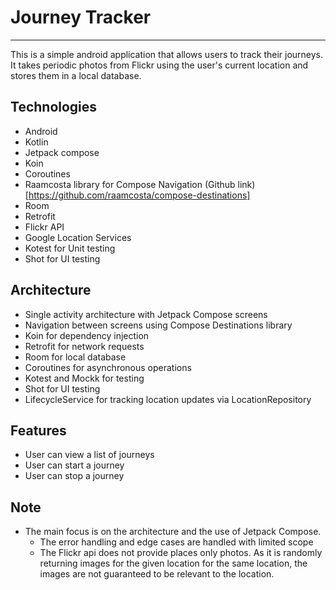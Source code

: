 # Journey Tracker
----------------
This is a simple android application that allows users to track their journeys. It takes periodic photos from Flickr using the user's current location and stores them in a local database.

## Technologies
- Android
- Kotlin
- Jetpack compose
- Koin
- Coroutines
- Raamcosta library for Compose Navigation (Github link)[https://github.com/raamcosta/compose-destinations]
- Room
- Retrofit
- Flickr API
- Google Location Services
- Kotest for Unit testing
- Shot for UI testing

## Architecture
 - Single activity architecture with Jetpack Compose screens
 - Navigation between screens using Compose Destinations library
 - Koin for dependency injection
 - Retrofit for network requests
 - Room for local database
 - Coroutines for asynchronous operations
 - Kotest and Mockk for testing
 - Shot for UI testing
 - LifecycleService for tracking location updates via LocationRepository

## Features
- User can view a list of journeys
- User can start a journey
- User can stop a journey

## Note
- The main focus is on the architecture and the use of Jetpack Compose. 
  - The error handling and edge cases are handled with limited scope
  - The Flickr api does not provide places only photos. As it is randomly returning images for the given location for the same location, the images are not guaranteed to be relevant to the location. 


